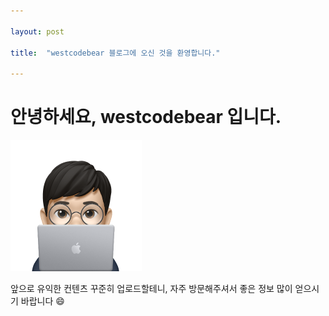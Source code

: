 ```yaml
---

layout: post

title:  "westcodebear 블로그에 오신 것을 환영합니다."

---
```


# 안녕하세요, westcodebear 입니다.

<img src="..\images\2024-08-13-hello-posting\westcodebear_image.png" alt="westcodebear_image" style="zoom:50%;" />

앞으로 유익한 컨텐츠 꾸준히 업로드할테니, 자주 방문해주셔서 좋은 정보 많이 얻으시기 바랍니다 :smile:

